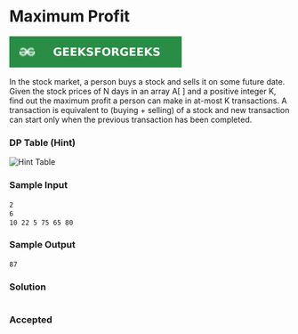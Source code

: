 # Maximum Profit

[![Problem Link](../assets/gfg.svg)](https://practice.geeksforgeeks.org/problems/maximum-profit4657/1#)

In the stock market, a person buys a stock and sells it on some future date. Given the stock prices of N days in an array A[ ] and a positive integer K, find out the maximum profit a person can make in at-most K transactions. A transaction is equivalent to (buying + selling) of a stock and new transaction can start only when the previous transaction has been completed.

### DP Table (Hint)
![Hint Table](https://user-images.githubusercontent.com/44930179/148659858-dd45a472-54b3-4561-8bda-b7c35b2df318.png)

### Sample Input
```
2
6
10 22 5 75 65 80
```
### Sample Output
```
87
```

### Solution
```cpp

```

### Accepted
